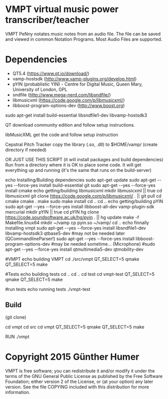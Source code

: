 VMPT virtual music power transcriber/teacher
================================================
VMPT PeNny notates music notes from an audio file. 
The file can be saved and viewed in common Notation Programs. 
Most Audio Files are supported. 

Dependencies
================================================
 * QT5.4 (https://www.qt.io/download/)
 * vamp-hostsdk (http://www.vamp-plugins.org/develop.html)
 * pYIN (probablistic YIN) - Centre for Digital Music, Queen Mary, University of London, GPL
 * sndfile (http://www.mega-nerd.com/libsndfile/)
 * libmusicxml (https://code.google.com/p/libmusicxml/)
 * libboost-program-options-dev (http://www.boost.org)

sudo apt-get install build-essential libsndfile1-dev libvamp-hostsdk3

QT
download community edition and follow setup instructions. 

libMusicXML
get the code and follow setup instruction

Cepstral Pitch Tracker
copy the library (.so, .dll) to $HOME/vamp/ (create directory if needed)


OR JUST USE THIS SCRIPT
(it will install packages and build dependencies)
Run from a directory where it is OK to place some code. 
It will get everything up and running 
(it's the same that runs on the build-server)


echo Installing/Building dependencies
sudo apt-get update
sudo apt-get --yes --force-yes install build-essential git
sudo apt-get --yes --force-yes install cmake
echo getting/building libmusicxml
mkdir libmusicxml || true
cd libmusicxml
git clone https://code.google.com/p/libmusicxml/ . || git pull
cd cmake
cmake .
make
sudo make install
cd ..
cd ..
echo getting/building pYIN
sudo apt-get --yes --force-yes install libboost-all-dev vamp-plugin-sdk mercurial
mkdir pYIN || true
cd pYIN
hg clone https://code.soundsoftware.ac.uk/hg/pyin . || hg update
make -f Makefile.linux64
mkdir ~/vamp
cp pyin.so ~/vamp/
cd ..
echo finnally installing vmpt
sudo apt-get --yes --force-yes install libsndfile1-dev libvamp-hostsdk3 qtbase5-dev 
#may not be needed later (QCommandlineParser!)
sudo apt-get --yes --force-yes install libboost-program-options-dev
#may be needed sometime... (Microphone)
#sudo apt-get --yes --force-yes install qtmultimedia5-dev qtmobility-dev



#VMPT
echo building VMPT
cd ./src/vmpt
QT_SELECT=5 qmake
QT_SELECT=5 make

#Tests
echo building tests
cd ..
cd ..
cd test
cd vmpt-test
QT_SELECT=5 qmake
QT_SELECT=5 make

#run tests
echo running tests
./vmpt-test



Build
------------------------------------------------
(git clone)

cd vmpt
cd src
cd vmpt
QT_SELECT=5 qmake
QT_SELECT=5 make

RUN
./vmpt

Copyright 2015 Günther Humer
================================================
VMPT is free software; you can redistribute it and/or modify
it under the terms of the GNU General Public License as published by
the Free Software Foundation; either version 2 of the License, or (at
your option) any later version.  See the file COPYING included with
this distribution for more information. 
